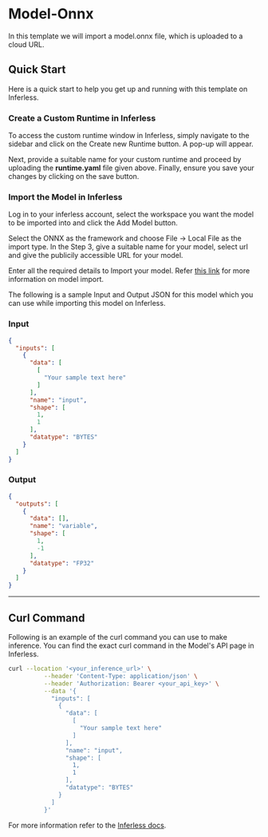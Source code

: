 # Model-Onnx
In this template we will import a model.onnx file, which is uploaded to a cloud URL.

## Quick Start
Here is a quick start to help you get up and running with this template on Inferless.

### Create a Custom Runtime in Inferless
To access the custom runtime window in Inferless, simply navigate to the sidebar and click on the Create new Runtime button. A pop-up will appear.

Next, provide a suitable name for your custom runtime and proceed by uploading the **runtime.yaml** file given above. Finally, ensure you save your changes by clicking on the save button.

### Import the Model in Inferless
Log in to your inferless account, select the workspace you want the model to be imported into and click the Add Model button.

Select the ONNX as the framework and choose File -> Local File as the import type. In the Step 3, give a suitable name for your model, select url and give the publicily accessible URL for your model.

Enter all the required details to Import your model. Refer [this link](https://docs.inferless.com/integrations/github-custom-code) for more information on model import.

The following is a sample Input and Output JSON for this model which you can use while importing this model on Inferless.

### Input
```json
{
  "inputs": [
    {
      "data": [
        [
          "Your sample text here"
        ]
      ],
      "name": "input",
      "shape": [
        1,
        1
      ],
      "datatype": "BYTES"
    }
  ]
}
```

### Output
```json
{
  "outputs": [
    {
      "data": [],
      "name": "variable",
      "shape": [
        1,
        -1
      ],
      "datatype": "FP32"
    }
  ]
}
```

---
## Curl Command
Following is an example of the curl command you can use to make inference. You can find the exact curl command in the Model's API page in Inferless.
```bash
curl --location '<your_inference_url>' \
          --header 'Content-Type: application/json' \
          --header 'Authorization: Bearer <your_api_key>' \
          --data '{
            "inputs": [
              {
                "data": [
                  [
                    "Your sample text here"
                  ]
                ],
                "name": "input",
                "shape": [
                  1,
                  1
                ],
                "datatype": "BYTES"
              }
            ]
          }'
```

For more information refer to the [Inferless docs](https://docs.inferless.com/).
